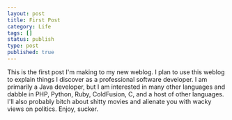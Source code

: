 ```yaml
---
layout: post
title: First Post
category: Life
tags: []
status: publish
type: post
published: true
---
```


This is the first post I'm making to my new weblog.  I plan to use this weblog to explain things I discover as a professional software developer.  I am primarily a Java developer, but I am interested in many other languages and dabble in PHP, Python, Ruby, ColdFusion, C, and a host of other languages.  I'll also probably bitch about shitty movies and alienate you with wacky views on politics.  Enjoy, sucker.
